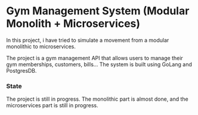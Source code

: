 # Gym Management System (Modular Monolith + Microservices)

In this project, i have tried to simulate a movement from a modular monolithic to microservices. 

The project is a gym management API that allows users to manage their gym memberships, customers, bills... 
The system is built using GoLang and PostgresDB.

### State

The project is still in progress. The monolithic part is almost done, and the microservices part is still in progress.